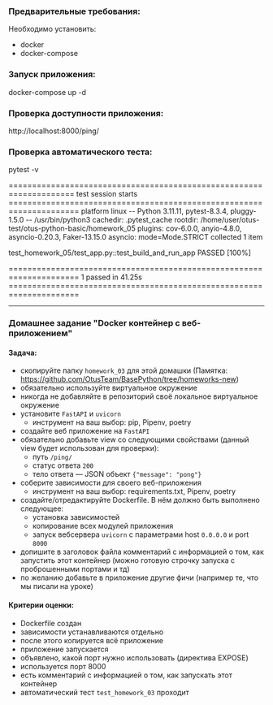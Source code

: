 ### Предварительные требования:
Необходимо установить:
- docker
- docker-compose

### Запуск приложения:

docker-compose up -d

### Проверка доступности приложения:
http://localhost:8000/ping/

### Проверка автоматического теста:
pytest -v

==================================================================== test session starts =====================================================================
platform linux -- Python 3.11.11, pytest-8.3.4, pluggy-1.5.0 -- /usr/bin/python3
cachedir: .pytest_cache
rootdir: /home/user/otus-test/otus-python-basic/homework_05
plugins: cov-6.0.0, anyio-4.8.0, asyncio-0.20.3, Faker-13.15.0
asyncio: mode=Mode.STRICT
collected 1 item                                                                                                                                             

test_homework_05/test_app.py::test_build_and_run_app 
PASSED                                                                                            [100%]

===================================================================== 1 passed in 41.25s =====================================================================

---

### Домашнее задание "Docker контейнер c веб-приложением"
#### Задача:
- скопируйте папку `homework_03` для этой домашки 
  (Памятка: https://github.com/OtusTeam/BasePython/tree/homeworks-new)
- обязательно используйте виртуальное окружение
- никогда не добавляйте в репозиторий своё локальное виртуальное окружение
- установите `FastAPI` и `uvicorn`
    - инструмент на ваш выбор: pip, Pipenv, poetry
- создайте веб приложение на `FastAPI`
- обязательно добавьте view со следующими свойствами 
  (данный view будет использован для проверки):
    - путь `/ping/`
    - статус ответа `200`
    - тело ответа — JSON объект `{"message": "pong"}`
- соберите зависимости для своего веб-приложения
    - инструмент на ваш выбор: requirements.txt, Pipenv, poetry
- создайте/отредактируйте Dockerfile. В нём должно быть выполнено следующее:
    - установка зависимостей
    - копирование всех модулей приложения
    - запуск вебсервера `uvicorn` c параметрами host `0.0.0.0` и port `8000`
- допишите в заголовок файла комментарий с информацией о том, как запустить этот контейнер 
  (можно готовую строчку запуска с проброшенными портами и тд)
- по желанию добавьте в приложение другие фичи (например те, что мы писали на уроке)
#### Критерии оценки:
- Dockerfile создан
- зависимости устанавливаются отдельно
- после этого копируется всё приложение
- приложение запускается
- объявлено, какой порт нужно использовать (директива EXPOSE)
- используется порт 8000
- есть комментарий с информацией о том, как запускать этот контейнер
- автоматический тест `test_homework_03` проходит

